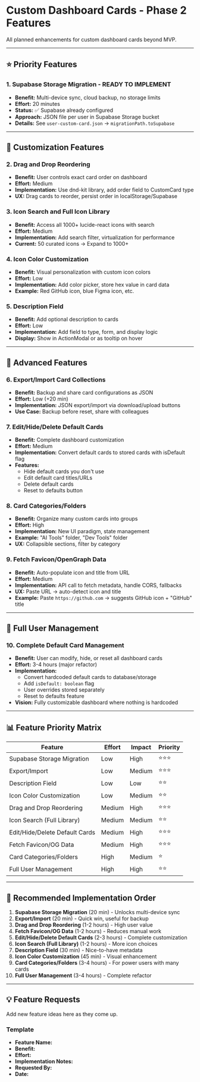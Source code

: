 # Custom Dashboard Cards - Phase 2 Features

All planned enhancements for custom dashboard cards beyond MVP.

---

## ⭐ Priority Features

### 1. Supabase Storage Migration - READY TO IMPLEMENT

- **Benefit:** Multi-device sync, cloud backup, no storage limits
- **Effort:** 20 minutes
- **Status:** ✅ Supabase already configured
- **Approach:** JSON file per user in Supabase Storage bucket
- **Details:** See `user-custom-card.json` → `migrationPath.toSupabase`

---

## 🎨 Customization Features

### 2. Drag and Drop Reordering

- **Benefit:** User controls exact card order on dashboard
- **Effort:** Medium
- **Implementation:** Use dnd-kit library, add order field to CustomCard type
- **UX:** Drag cards to reorder, persist order in localStorage/Supabase

### 3. Icon Search and Full Icon Library

- **Benefit:** Access all 1000+ lucide-react icons with search
- **Effort:** Medium
- **Implementation:** Add search filter, virtualization for performance
- **Current:** 50 curated icons → Expand to 1000+

### 4. Icon Color Customization

- **Benefit:** Visual personalization with custom icon colors
- **Effort:** Low
- **Implementation:** Add color picker, store hex value in card data
- **Example:** Red GitHub icon, blue Figma icon, etc.

### 5. Description Field

- **Benefit:** Add optional description to cards
- **Effort:** Low
- **Implementation:** Add field to type, form, and display logic
- **Display:** Show in ActionModal or as tooltip on hover

---

## 🔧 Advanced Features

### 6. Export/Import Card Collections

- **Benefit:** Backup and share card configurations as JSON
- **Effort:** Low (+20 min)
- **Implementation:** JSON export/import via download/upload buttons
- **Use Case:** Backup before reset, share with colleagues

### 7. Edit/Hide/Delete Default Cards

- **Benefit:** Complete dashboard customization
- **Effort:** Medium
- **Implementation:** Convert default cards to stored cards with isDefault flag
- **Features:**
  - Hide default cards you don't use
  - Edit default card titles/URLs
  - Delete default cards
  - Reset to defaults button

### 8. Card Categories/Folders

- **Benefit:** Organize many custom cards into groups
- **Effort:** High
- **Implementation:** New UI paradigm, state management
- **Example:** "AI Tools" folder, "Dev Tools" folder
- **UX:** Collapsible sections, filter by category

### 9. Fetch Favicon/OpenGraph Data

- **Benefit:** Auto-populate icon and title from URL
- **Effort:** Medium
- **Implementation:** API call to fetch metadata, handle CORS, fallbacks
- **UX:** Paste URL → auto-detect icon and title
- **Example:** Paste `https://github.com` → suggests GitHub icon + "GitHub" title

---

## 🚀 Full User Management

### 10. Complete Default Card Management

- **Benefit:** User can modify, hide, or reset all dashboard cards
- **Effort:** 3-4 hours (major refactor)
- **Implementation:**
  - Convert hardcoded default cards to database/storage
  - Add `isDefault: boolean` flag
  - User overrides stored separately
  - Reset to defaults feature
- **Vision:** Fully customizable dashboard where nothing is hardcoded

---

## 📊 Feature Priority Matrix

| Feature                        | Effort | Impact | Priority |
| ------------------------------ | ------ | ------ | -------- |
| Supabase Storage Migration     | Low    | High   | ⭐⭐⭐   |
| Export/Import                  | Low    | Medium | ⭐⭐⭐   |
| Description Field              | Low    | Low    | ⭐⭐     |
| Icon Color Customization       | Low    | Medium | ⭐⭐     |
| Drag and Drop Reordering       | Medium | High   | ⭐⭐⭐   |
| Icon Search (Full Library)     | Medium | Medium | ⭐⭐     |
| Edit/Hide/Delete Default Cards | Medium | High   | ⭐⭐⭐   |
| Fetch Favicon/OG Data          | Medium | High   | ⭐⭐⭐   |
| Card Categories/Folders        | High   | Medium | ⭐       |
| Full User Management           | High   | High   | ⭐⭐     |

---

## 🎯 Recommended Implementation Order

1. **Supabase Storage Migration** (20 min) - Unlocks multi-device sync
2. **Export/Import** (20 min) - Quick win, useful for backup
3. **Drag and Drop Reordering** (1-2 hours) - High user value
4. **Fetch Favicon/OG Data** (1-2 hours) - Reduces manual work
5. **Edit/Hide/Delete Default Cards** (2-3 hours) - Complete customization
6. **Icon Search (Full Library)** (1-2 hours) - More icon choices
7. **Description Field** (30 min) - Nice-to-have metadata
8. **Icon Color Customization** (45 min) - Visual enhancement
9. **Card Categories/Folders** (3-4 hours) - For power users with many cards
10. **Full User Management** (3-4 hours) - Complete refactor

---

## 💡 Feature Requests

Add new feature ideas here as they come up.

### Template

- **Feature Name:**
- **Benefit:**
- **Effort:**
- **Implementation Notes:**
- **Requested By:**
- **Date:**
